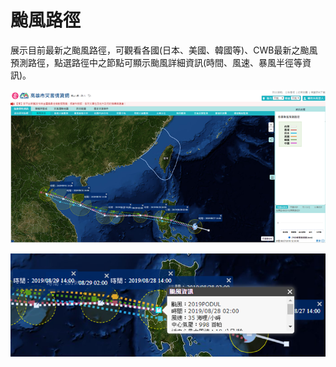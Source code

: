 # 颱風路徑

展示目前最新之颱風路徑，可觀看各國(日本、美國、韓國等)、CWB最新之颱風預測路徑，點選路徑中之節點可顯示颱風詳細資訊(時間、風速、暴風半徑等資訊)。

![1568254381475](../assets/1568254381475.png)

![1568254387261](../assets/1568254387261.png)